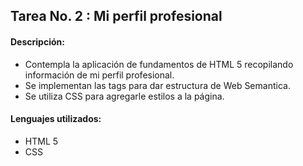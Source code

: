 ## Tarea No. 2 : Mi perfil profesional 

#### Descripción:

- Contempla la aplicación de fundamentos de HTML 5 recopilando información de mi perfil profesional. 
- Se implementan las tags para dar estructura de Web Semantica.
- Se utiliza CSS para agregarle estilos a la página. 

#### Lenguajes utilizados:

- HTML 5
- CSS
